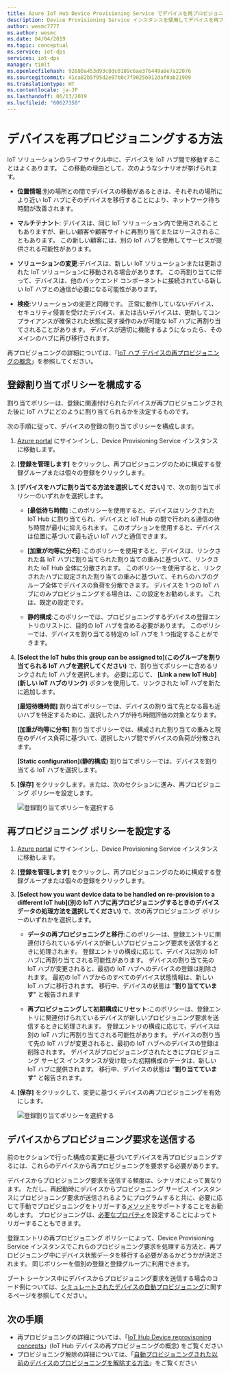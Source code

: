 ```yaml
---
title: Azure IoT Hub Device Provisioning Service でデバイスを再プロビジョニングする方法 | Microsoft Docs
description: Device Provisioning Service インスタンスを使用してデバイスを再プロビジョニングする方法
author: wesmc7777
ms.author: wesmc
ms.date: 04/04/2019
ms.topic: conceptual
ms.service: iot-dps
services: iot-dps
manager: timlt
ms.openlocfilehash: 92680a453d93c8dc0189c6ae376449a8e7a22076
ms.sourcegitcommit: 41ca82b5f95d2e07b0c7f9025b912daf0ab21909
ms.translationtype: HT
ms.contentlocale: ja-JP
ms.lasthandoff: 06/13/2019
ms.locfileid: "60627350"
---
```

# <a name="how-to-reprovision-devices"></a>デバイスを再プロビジョニングする方法

IoT ソリューションのライフサイクル中に、デバイスを IoT ハブ間で移動することはよくあります。 この移動の理由として、次のようなシナリオが挙げられます。

* **位置情報**:別の場所との間でデバイスの移動があるときは、それぞれの場所により近い IoT ハブにそのデバイスを移行することにより、ネットワーク待ち時間が改善されます。

* **マルチテナント**: デバイスは、同じ IoT ソリューション内で使用されることもありますが、新しい顧客や顧客サイトに再割り当てまたはリースされることもあります。 この新しい顧客には、別の IoT ハブを使用してサービスが提供される可能性があります。

* **ソリューションの変更**:デバイスは、新しい IoT ソリューションまたは更新された IoT ソリューションに移動される場合があります。 この再割り当てに伴って、デバイスは、他のバックエンド コンポーネントに接続されている新しい IoT ハブとの通信が必要になる可能性があります。 

* **検疫**:ソリューションの変更と同様です。 正常に動作していないデバイス、セキュリティ侵害を受けたデバイス、または古いデバイスは、更新してコンプライアンスが確保された状態に戻す操作のみが可能な IoT ハブに再割り当てされることがあります。 デバイスが適切に機能するようになったら、そのメインのハブに再び移行されます。

再プロビジョニングの詳細については、「[IoT ハブ デバイスの再プロビジョニングの概念](concepts-device-reprovision.md)」を参照してください。


## <a name="configure-the-enrollment-allocation-policy"></a>登録割り当てポリシーを構成する

割り当てポリシーは、登録に関連付けられたデバイスが再プロビジョニングされた後に IoT ハブにどのように割り当てられるかを決定するものです。

次の手順に従って、デバイスの登録の割り当てポリシーを構成します。

1. [Azure portal](https://portal.azure.com) にサインインし、Device Provisioning Service インスタンスに移動します。

2. **[登録を管理します]** をクリックし、再プロビジョニングのために構成する登録グループまたは個々の登録をクリックします。 

3. **[デバイスをハブに割り当てる方法を選択してください]** で、次の割り当てポリシーのいずれかを選択します。

    * **[最低待ち時間]** :このポリシーを使用すると、デバイスはリンクされた IoT Hub に割り当てられ、デバイスと IoT Hub の間で行われる通信の待ち時間が最小に抑えられます。 このオプションを使用すると、デバイスは位置に基づいて最も近い IoT ハブと通信できます。 
    
    * **[加重が均等に分布]** :このポリシーを使用すると、デバイスは、リンクされた各 IoT ハブに割り当てられた割り当ての重みに基づいて、リンクされた IoT Hub 全体に分散されます。 このポリシーを使用すると、リンクされたハブに設定された割り当ての重みに基づいて、それらのハブのグループ全体でデバイスの負荷を分散できます。 デバイスを 1 つの IoT ハブにのみプロビジョニングする場合は、この設定をお勧めします。 これは、既定の設定です。 
    
    * **静的構成**:このポリシーでは、プロビジョニングするデバイスの登録エントリのリストに、目的の IoT ハブを含める必要があります。 このポリシーでは、デバイスを割り当てる特定の IoT ハブを 1 つ指定することができます。

4. **[Select the IoT hubs this group can be assigned to]\(このグループを割り当てられる IoT ハブを選択してください\)** で、割り当てポリシーに含めるリンクされた IoT ハブを選択します。 必要に応じて、 **[Link a new IoT Hub]\(新しい IoT ハブのリンク\)** ボタンを使用して、リンクされた IoT ハブを新たに追加します。

    **[最短待機時間]** 割り当てポリシーでは、デバイスの割り当て先となる最も近いハブを特定するために、選択したハブが待ち時間評価の対象となります。

    **[加重が均等に分布]** 割り当てポリシーでは、構成された割り当ての重みと現在のデバイス負荷に基づいて、選択したハブ間でデバイスの負荷が分散されます。

    **[Static configuration]\(静的構成\)** 割り当てポリシーでは、デバイスを割り当てる IoT ハブを選択します。

4. **[保存]** をクリックします。または、次のセクションに進み、再プロビジョニング ポリシーを設定します。

    ![登録割り当てポリシーを選択する](./media/how-to-reprovision/enrollment-allocation-policy.png)



## <a name="set-the-reprovisioning-policy"></a>再プロビジョニング ポリシーを設定する

1. [Azure portal](https://portal.azure.com) にサインインし、Device Provisioning Service インスタンスに移動します。

2. **[登録を管理します]** をクリックし、再プロビジョニングのために構成する登録グループまたは個々の登録をクリックします。

3. **[Select how you want device data to be handled on re-provision to a different IoT hub]\(別の IoT ハブに再プロビジョニングするときのデバイス データの処理方法を選択してください\)** で、次の再プロビジョニング ポリシーのいずれかを選択します。

    * **データの再プロビジョニングと移行**:このポリシーは、登録エントリに関連付けられているデバイスが新しいプロビジョニング要求を送信するときに処理されます。 登録エントリの構成に応じて、デバイスは別の IoT ハブに再割り当てされる可能性があります。 デバイスの割り当て先の IoT ハブが変更されると、最初の IoT ハブへのデバイスの登録は削除されます。 最初の IoT ハブからのすべてのデバイス状態情報は、新しい IoT ハブに移行されます。 移行中、デバイスの状態は "**割り当てています**" と報告されます

    * **再プロビジョニングして初期構成にリセット**:このポリシーは、登録エントリに関連付けられているデバイスが新しいプロビジョニング要求を送信するときに処理されます。 登録エントリの構成に応じて、デバイスは別の IoT ハブに再割り当てされる可能性があります。 デバイスの割り当て先の IoT ハブが変更されると、最初の IoT ハブへのデバイスの登録は削除されます。 デバイスがプロビジョニングされたときにプロビジョニング サービス インスタンスが受け取った初期構成のデータは、新しい IoT ハブに提供されます。 移行中、デバイスの状態は "**割り当てています**" と報告されます。

4. **[保存]** をクリックして、変更に基づくデバイスの再プロビジョニングを有効にします。

    ![登録割り当てポリシーを選択する](./media/how-to-reprovision/reprovisioning-policy.png)



## <a name="send-a-provisioning-request-from-the-device"></a>デバイスからプロビジョニング要求を送信する

前のセクションで行った構成の変更に基づいてデバイスを再プロビジョニングするには、これらのデバイスから再プロビジョニングを要求する必要があります。 

デバイスからプロビジョニング要求を送信する頻度は、シナリオによって異なります。 ただし、再起動時にデバイスからプロビジョニング サービス インスタンスにプロビジョニング要求が送信されるようにプログラムすると共に、必要に応じて手動でプロビジョニングをトリガーする[メソッド](../iot-hub/iot-hub-devguide-direct-methods.md)をサポートすることをお勧めします。 プロビジョニングは、[必要なプロパティ](../iot-hub/iot-hub-devguide-device-twins.md#desired-property-example)を設定することによってトリガーすることもできます。 

登録エントリの再プロビジョニング ポリシーによって、Device Provisioning Service インスタンスでこれらのプロビジョニング要求を処理する方法と、再プロビジョニング中にデバイス状態データを移行する必要があるかどうかが決定されます。 同じポリシーを個別の登録と登録グループに利用できます。

ブート シーケンス中にデバイスからプロビジョニング要求を送信する場合のコード例については、[シミュレートされたデバイスの自動プロビジョニング](quick-create-simulated-device.md)に関するページを参照してください。


## <a name="next-steps"></a>次の手順

- 再プロビジョニングの詳細については、「[IoT Hub Device reprovisoning concepts](concepts-device-reprovision.md)」(IoT Hub デバイスの再プロビジョニングの概念) をご覧ください 
- プロビジョニング解除の詳細については、「[自動プロビジョニングされた以前のデバイスのプロビジョニングを解除する方法](how-to-unprovision-devices.md)」をご覧ください 











